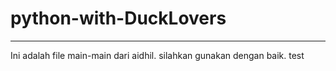 # python-with-DuckLovers
---
Ini adalah file main-main dari aidhil.
silahkan gunakan dengan baik. test
